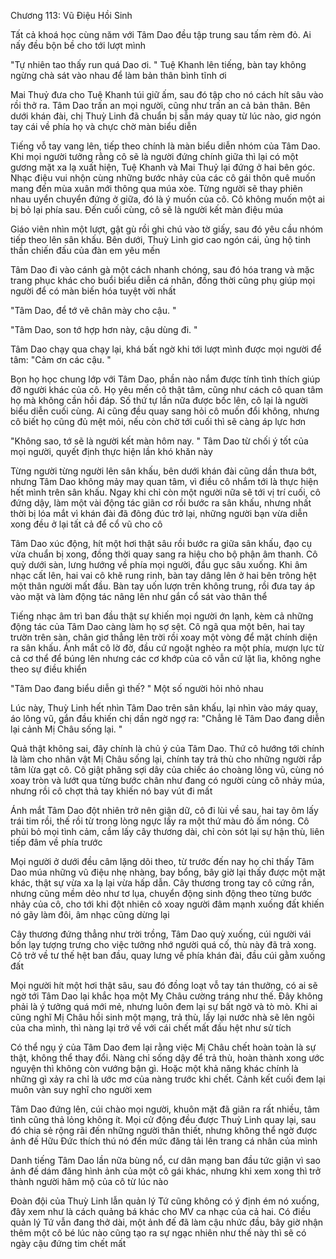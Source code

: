 




Chương 113: Vũ Điệu Hồi Sinh

Tất cả khoá học cùng năm với Tâm Dao đều tập trung sau tấm rèm đỏ. Ai nấy đều bộn bề cho tới lượt mình

"Tự nhiên tao thấy run quá Dao ơi. " Tuệ Khanh lên tiếng, bàn tay không ngừng chà sát vào nhau để làm bản thân bình tĩnh ơi

Mai Thuỷ đưa cho Tuệ Khanh túi giữ ấm, sau đó tập cho nó cách hít sâu vào rồi thở ra. Tâm Dao trấn an mọi người, cũng như trấn an cả bản thân. Bên dưới khán đài, chị Thuỳ Linh đã chuẩn bị sẵn máy quay từ lúc nào, giơ ngón tay cái về phía họ và chực chờ màn biểu diễn

Tiếng vỗ tay vang lên, tiếp theo chính là màn biểu diễn nhóm của Tâm Dao. Khi mọi người tưởng rằng cô sẽ là người đứng chính giữa thì lại có một gương mặt xa lạ xuất hiện, Tuệ Khanh và Mai Thuỷ lại đứng ở hai bên góc. Nhạc điệu vui nhộn cùng những bước nhảy của các cô gái thôn quê muốn mang đến mùa xuân mới thông qua múa xòe. Từng người sẽ thay phiên nhau uyển chuyển đứng ở giữa, đó là ý muốn của cô. Cô không muốn một ai bị bỏ lại phía sau. Đến cuối cùng, cô sẽ là người kết màn điệu múa

Giáo viên nhìn một lượt, gật gù rồi ghi chú vào tờ giấy, sau đó yêu cầu nhóm tiếp theo lên sân khấu. Bên dưới, Thuỳ Linh giơ cao ngón cái, ủng hộ tinh thần chiến đấu của đàn em yêu mến

Tâm Dao đi vào cánh gà một cách nhanh chóng, sau đó hóa trang và mặc trang phục khác cho buổi biểu diễn cá nhân, đồng thời cũng phụ giúp mọi người để có màn biến hóa tuyệt vời nhất

"Tâm Dao, để tớ vẽ chân mày cho cậu. "

"Tâm Dao, son tớ hợp hơn này, cậu dùng đi. "

Tâm Dao chạy qua chạy lại, khá bất ngờ khi tới lượt mình được mọi người để tâm: "Cảm ơn các cậu. "

Bọn họ học chung lớp với Tâm Dao, phần nào nắm được tính tình thích giúp đỡ người khác của cô. Họ yêu mến cô thật tâm, cũng như cách cô quan tâm họ mà không cần hồi đáp. Số thứ tự lần nữa được bốc lên, cô lại là người biểu diễn cuối cùng. Ai cũng đều quay sang hỏi cô muốn đổi không, nhưng cô biết họ cũng đủ mệt mỏi, nếu còn chờ tới cuối thì sẽ càng áp lực hơn

"Không sao, tớ sẽ là người kết màn hôm nay. " Tâm Dao từ chối ý tốt của mọi người, quyết định thực hiện lần khó khăn này

Từng người từng người lên sân khấu, bên dưới khán đài cũng dần thưa bớt, nhưng Tâm Dao không mảy may quan tâm, vì điều cô nhắm tới là thực hiện hết mình trên sân khấu. Ngay khi chỉ còn một người nữa sẽ tới vị trí cuối, cô đứng dậy, làm một vài động tác giãn cơ rồi bước ra sân khấu, nhưng nhất thời bị lóa mắt vì khán đài đã đông đúc trở lại, những người bạn vừa diễn xong đều ở lại tất cả để cổ vũ cho cô

Tâm Dao xúc động, hít một hơi thật sâu rồi bước ra giữa sân khấu, đạo cụ vừa chuẩn bị xong, đồng thời quay sang ra hiệu cho bộ phận âm thanh. Cô quỳ dưới sàn, lưng hướng về phía mọi người, đầu gục sâu xuống. Khi âm nhạc cất lên, hai vai cô khẽ rung rinh, bàn tay dâng lên ở hai bên trông hệt một thân người mất đầu. Bàn tay uốn lượn trên không trung, rồi đưa tay áp vào mặt và làm động tác nâng lên như gắn cổ sát vào thân thể


Tiếng nhạc âm trì ban đầu thật sự khiến mọi người ớn lạnh, kèm cả những động tác của Tâm Dao càng làm họ sợ sệt. Cô ngã qua một bên, hai tay trườn trên sàn, chân giơ thẳng lên trời rồi xoay một vòng để mặt chính diện ra sân khấu. Ánh mắt cô lờ đờ, đầu cứ ngoặt nghẻo ra một phía, mượn lực từ cả cơ thể để búng lên nhưng các cơ khớp của cô vẫn cứ lặt lìa, không nghe theo sự điều khiển

"Tâm Dao đang biểu diễn gì thế? " Một số người hỏi nhỏ nhau

Lúc này, Thuỳ Linh hết nhìn Tâm Dao trên sân khấu, lại nhìn vào máy quay, áo lông vũ, gắn đầu khiến chị dần ngờ ngợ ra: "Chẳng lẽ Tâm Dao đang diễn lại cảnh Mị Châu sống lại. "

Quả thật không sai, đây chính là chủ ý của Tâm Dao. Thứ cô hướng tới chính là làm cho nhân vật Mị Châu sống lại, chính tay trả thù cho những người rắp tâm lừa gạt cô. Cô giật phăng sợi dây của chiếc áo choàng lông vũ, cùng nó xoay tròn và lướt qua từng bước chân như đang có người cùng cô nhảy múa, nhưng rồi cô chợt thả tay khiến nó bay vút đi mất

Ánh mắt Tâm Dao đột nhiên trở nên giận dữ, cô đi lùi về sau, hai tay ôm lấy trái tim rồi, thế rồi từ trong lòng ngực lấy ra một thứ màu đỏ ấm nóng. Cô phủi bỏ mọi tình cảm, cầm lấy cây thương dài, chỉ còn sót lại sự hận thù, liên tiếp đâm về phía trước

Mọi người ở dưới đều câm lặng dõi theo, từ trước đến nay họ chỉ thấy Tâm Dao múa những vũ điệu nhẹ nhàng, bay bổng, bây giờ lại thấy được một mặt khác, thật sự vừa xa lạ lại vừa hấp dẫn. Cây thương trong tay cô cứng rắn, nhưng cũng mềm dẻo như tơ lụa, chuyển động sinh động theo từng bước nhảy của cô, cho tới khi đột nhiên cô xoay người đâm mạnh xuống đất khiến nó gãy làm đôi, âm nhạc cũng dừng lại

Cây thương đứng thẳng như trời trồng, Tâm Dao quỳ xuống, cúi người vái bốn lạy tượng trưng cho việc tưởng nhớ người quá cố, thù này đã trả xong. Cô trở về tư thế hệt ban đầu, quay lưng về phía khán đài, đầu cúi gằm xuống đất

Mọi người hít một hơi thật sâu, sau đó đồng loạt vỗ tay tán thưởng, có ai sẽ ngờ tới Tâm Dao lại khắc họa một Mỵ Châu cường tráng như thế. Đây không phải là ý tưởng quá mới mẻ, nhưng luôn đem lại sự bất ngờ và tò mò. Khi ai cũng nghĩ Mị Châu hồi sinh một mạng, trả thù, lấy lại nước nhà sẽ lên ngôi của cha mình, thì nàng lại trở về với cái chết mất đầu hệt như sử tích

Có thể ngụ ý của Tâm Dao đem lại rằng việc Mị Châu chết hoàn toàn là sự thật, không thể thay đổi. Nàng chỉ sống dậy để trả thù, hoàn thành xong ước nguyện thì không còn vướng bận gì. Hoặc một khả năng khác chính là những gì xảy ra chỉ là ước mơ của nàng trước khi chết. Cảnh kết cuối đem lại muôn vàn suy nghĩ cho người xem

Tâm Dao đứng lên, cúi chào mọi người, khuôn mặt đã giãn ra rất nhiều, tâm tình cũng thả lỏng không ít. Mọi cử động đều được Thuỳ Linh quay lại, sau đó chia sẻ rộng rãi đến những người thân thiết, nhưng không thể ngờ được ảnh đế Hữu Đức thích thú nó đến mức đăng tải lên trang cá nhân của mình

Danh tiếng Tâm Dao lần nữa bùng nổ, cư dân mạng ban đầu tức giận vì sao ảnh đế dám đăng hình ảnh của một cô gái khác, nhưng khi xem xong thì trở thành người hâm mộ của cô từ lúc nào

Đoàn đội của Thuỳ Linh lẫn quản lý Tứ cũng không có ý định ém nó xuống, đây xem như là cách quảng bá khác cho MV ca nhạc của cả hai. Có điều quản lý Tứ vẫn đang thở dài, một ảnh đế đã làm cậu nhức đầu, bây giờ nhận thêm một cô bé lúc nào cũng tạo ra sự ngạc nhiên như thế này thì sẽ có ngày cậu đứng tim chết mất





